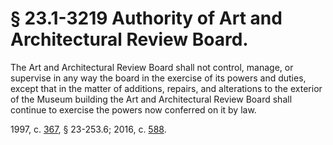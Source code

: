 # § 23.1-3219 Authority of Art and Architectural Review Board.

<p>The Art and Architectural Review Board shall not control, manage, or supervise in any way the board in the exercise of its powers and duties, except that in the matter of additions, repairs, and alterations to the exterior of the Museum building the Art and Architectural Review Board shall continue to exercise the powers now conferred on it by law.</p><p>1997, c. <a href='http://lis.virginia.gov/cgi-bin/legp604.exe?971+ful+CHAP0367'>367</a>, § 23-253.6; 2016, c. <a href='http://lis.virginia.gov/cgi-bin/legp604.exe?161+ful+CHAP0588'>588</a>.</p>